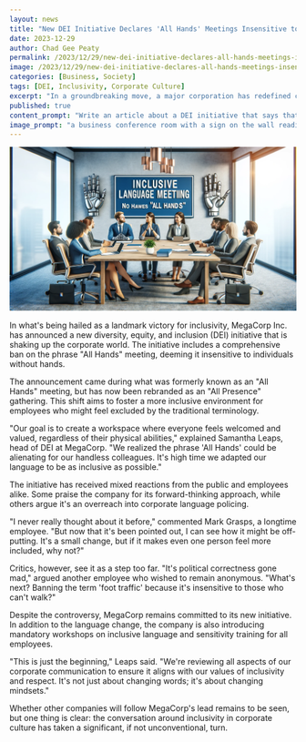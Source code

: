 ```yaml
---
layout: news
title: "New DEI Initiative Declares 'All Hands' Meetings Insensitive to Handless Community"
date: 2023-12-29
author: Chad Gee Peaty
permalink: /2023/12/29/new-dei-initiative-declares-all-hands-meetings-insensitive/
image: /2023/12/29/new-dei-initiative-declares-all-hands-meetings-insensitive.png
categories: [Business, Society]
tags: [DEI, Inclusivity, Corporate Culture]
excerpt: "In a groundbreaking move, a major corporation has redefined corporate lingo, banning the phrase 'All Hands' meeting for being insensitive to the handless community."
published: true
content_prompt: "Write an article about a DEI initiative that says that referring to an all hands meeting is insensitive to people without hands."
image_prompt: "a business conference room with a sign on the wall reading ‘Inclusive Language Meeting: No More ‘All Hands’’, showing a diverse group of professionals sitting around a table, some with prosthetic hands, others using sign language, in a photorealistic style, 1792x1024"
---
```


![Inclusive Language Meeting](/2023/12/29/new-dei-initiative-declares-all-hands-meetings-insensitive.png)

In what's being hailed as a landmark victory for inclusivity, MegaCorp Inc. has announced a new diversity, equity, and inclusion (DEI) initiative that is shaking up the corporate world. The initiative includes a comprehensive ban on the phrase "All Hands" meeting, deeming it insensitive to individuals without hands.

The announcement came during what was formerly known as an "All Hands" meeting, but has now been rebranded as an "All Presence" gathering. This shift aims to foster a more inclusive environment for employees who might feel excluded by the traditional terminology.

"Our goal is to create a workspace where everyone feels welcomed and valued, regardless of their physical abilities," explained Samantha Leaps, head of DEI at MegaCorp. "We realized the phrase 'All Hands' could be alienating for our handless colleagues. It's high time we adapted our language to be as inclusive as possible."

The initiative has received mixed reactions from the public and employees alike. Some praise the company for its forward-thinking approach, while others argue it's an overreach into corporate language policing.

"I never really thought about it before," commented Mark Grasps, a longtime employee. "But now that it's been pointed out, I can see how it might be off-putting. It's a small change, but if it makes even one person feel more included, why not?"

Critics, however, see it as a step too far. "It's political correctness gone mad," argued another employee who wished to remain anonymous. "What's next? Banning the term 'foot traffic' because it's insensitive to those who can't walk?"

Despite the controversy, MegaCorp remains committed to its new initiative. In addition to the language change, the company is also introducing mandatory workshops on inclusive language and sensitivity training for all employees.

"This is just the beginning," Leaps said. "We're reviewing all aspects of our corporate communication to ensure it aligns with our values of inclusivity and respect. It's not just about changing words; it's about changing mindsets."

Whether other companies will follow MegaCorp's lead remains to be seen, but one thing is clear: the conversation around inclusivity in corporate culture has taken a significant, if not unconventional, turn.

